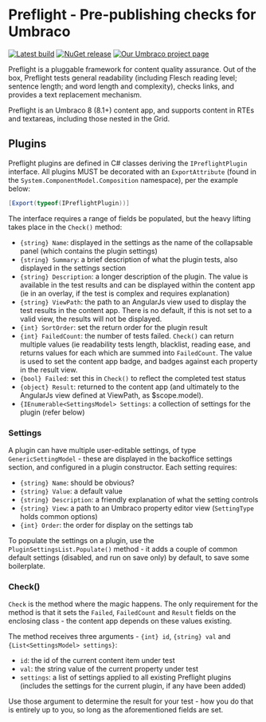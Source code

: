# Preflight - Pre-publishing checks for Umbraco

[![Latest build](https://ci.appveyor.com/api/projects/status/mhwi63lfxdqglrlk?svg=true)](https://ci.appveyor.com/project/nathanwoulfe/preflight/build/artifacts)
[![NuGet release](https://img.shields.io/nuget/dt/Preflight.Umbraco.svg)](https://www.nuget.org/packages/Preflight.Umbraco)
[![Our Umbraco project page](https://img.shields.io/badge/our-umbraco-brightgreen.svg)](https://our.umbraco.org/projects/backoffice-extensions/preflight)

Preflight is a pluggable framework for content quality assurance. Out of the box, Preflight tests general readability (including Flesch reading level; sentence length; and word length and complexity), checks links, and provides a text replacement mechanism.

Preflight is an Umbraco 8 (8.1+) content app, and supports content in RTEs and textareas, including those nested in the Grid. 

## Plugins
Preflight plugins are defined in C# classes deriving the `IPreflightPlugin` interface. All plugins MUST be decorated with an `ExportAttribute` (found in the `System.ComponentModel.Composition` namespace), per the example below:

```csharp
[Export(typeof(IPreflightPlugin))]
```

The interface requires a range of fields be populated, but the heavy lifting takes place in the `Check()` method:
 - `{string} Name`: displayed in the settings as the name of the collapsable panel (which contains the plugin settings)
 - `{string} Summary`: a brief description of what the plugin tests, also displayed in the settings section
 - `{string} Description`: a longer description of the plugin. The value is available in the test results and can be displayed within the content app (ie in an overlay, if the test is complex and requires explanation)
 - `{string} ViewPath`: the path to an AngularJs view used to display the test results in the content app. There is no default, if this is not set to a valid view, the results will not be displayed.
 - `{int} SortOrder`: set the return order for the plugin result
 - `{int} FailedCount`: the number of tests failed. `Check()` can return multiple values (ie readability tests length, blacklist, reading ease, and returns values for each which are summed into `FailedCount`. The value is used to set the content app badge, and badges against each property in the result view.
 - `{bool} Failed`: set this in `Check()` to reflect the completed test status
 - `{object} Result`: returned to the content app (and ultimately to the AngularJs view defined at ViewPath, as $scope.model).
 - `{IEnumerable<SettingsModel> Settings`: a collection of settings for the plugin (refer below)
 
### Settings
A plugin can have multiple user-editable settings, of type `GenericSettingModel` - these are displayed in the backoffice settings section, and configured in a plugin constructor. Each setting requires: 
 - `{string} Name`: should be obvious?
 - `{string} Value`: a default value
 - `{string} Description`: a friendly explanation of what the setting controls
 - `{string} View`: a path to an Umbraco property editor view (`SettingType` holds common options)
 - `{int} Order`: the order for display on the settings tab
 
To populate the settings on a plugin, use the `PluginSettingsList.Populate()` method - it adds a couple of common default settings (disabled, and run on save only) by default, to save some boilerplate.

### Check()
`Check` is the method where the magic happens. The only requirement for the method is that it sets the `Failed`, `FailedCount` and `Result` fields on the enclosing class - the content app depends on these values existing. 

The method receives three arguments - `{int} id`, `{string} val` and `{List<SettingsModel> settings}`:
 - `id`: the id of the current content item under test
 - `val`: the string value of the current property under test
 - `settings`: a list of settings applied to all existing Preflight plugins (includes the settings for the current plugin, if any have been added)
 
Use those argument to determine the result for your test - how you do that is entirely up to you, so long as the aforementioned fields are set.
